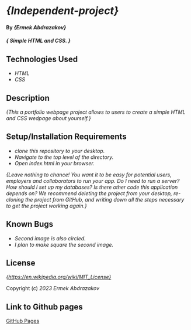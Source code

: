 # _{Independent-project}_

#### By _**{Ermek Abdrazakov}**_

#### _{ Simple HTML and CSS. }_

## Technologies Used

* _HTML_
* _CSS_

## Description

_{This a portfolio webpage project allows to users to create a simple HTML and CSS wedpage about yourself.}_

## Setup/Installation Requirements

* _clone this repository to your desktop._
* _Navigate to the top level of the directory._
* _Open index.html in your browser._

_{Leave nothing to chance! You want it to be easy for potential users, employers and collaborators to run your app. Do I need to run a server? How should I set up my databases? Is there other code this application depends on? We recommend deleting the project from your desktop, re-cloning the project from GitHub, and writing down all the steps necessary to get the project working again.}_

## Known Bugs

* _Second image is also circled._
* _I plan to make square the second image._

## License

_{https://en.wikipedia.org/wiki/MIT_License}_

Copyright (c) _2023_ _Ermek Abdrazakov_

## Link to Github pages

[GitHub Pages](https://github.com/Eabdrazakov?tab=repositories)